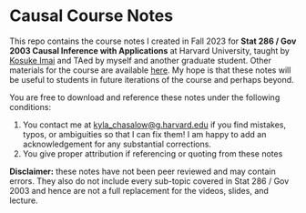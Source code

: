 # Causal Course Notes

This repo contains the course notes I created in Fall 2023 for **Stat 286 / Gov 2003 Causal Inference with Applications** at Harvard University, taught by [Kosuke Imai](https://imai.fas.harvard.edu/) and TAed by myself and another graduate student. Other materials for the course are available [here](https://imai.fas.harvard.edu/teaching/cause.html). My hope is that these notes will be useful to students in future iterations of the course and perhaps beyond. 

You are free to download and reference these notes under the following conditions: 

 1. You contact me at kyla_chasalow@g.harvard.edu if you find mistakes, typos, or ambiguities so that I can fix them! I am happy to add an acknowledgement for any substantial corrections.
 2. You give proper attribution if referencing or quoting from these notes 

**Disclaimer:** these notes have not been peer reviewed and may contain errors. They also do not include every sub-topic covered in Stat 286 / Gov 2003 and hence are not a full replacement for the videos, slides, and lecture.
 
